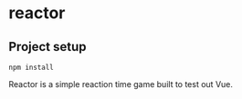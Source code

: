 # reactor

## Project setup
```
npm install
```

Reactor is a simple reaction time game built to test out Vue.